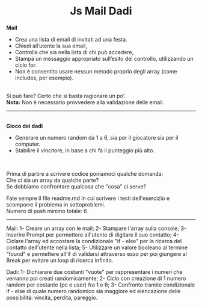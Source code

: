 <h1 align="center">Js Mail Dadi</h1>
<b>Mail</b>
<ul><li>Crea una lista di email di invitati ad una festa.</li>
<li>Chiedi all’utente la sua email,</li>
<li>Controlla che sia nella lista di chi può accedere,</li>
<li>Stampa un messaggio appropriato sull’esito del controllo, utilizzando un ciclo for.</li>
<li>Non è consentito usare nessun metodo proprio degli array (come includes, per esempio).</li></ul><br>
Si può fare? Certo che si basta ragionare un po’.<br>
<b>Nota:</b> Non è necessario provvedere alla validazione delle email.<br>
<hr><br>
<b>Gioco dei dadi</b><br>
<ul><li>Generare un numero random da 1 a 6, sia per il giocatore sia per il computer.</li>
<li>Stabilire il vincitore, in base a chi fa il punteggio più alto.</li></ul><br>

Prima di partire a scrivere codice poniamoci qualche domanda:<br>
Che ci sia un array da qualche parte?<br>
Se dobbiamo confrontare qualcosa che "cosa" ci serve?<br>

Fate sempre il file readme.md in cui scrivere i testi dell'esercizio e scomporre il problema in sottoproblemi. <br>
Numero di push minimo totale: 6

<hr>

Mail: 1- Creare un array con le mail; 2- Stampare l'array sulla console; 3- Inserire Prompt per permettere all'utente di digitare il suo contatto; 4- Ciclare l'array ed accostare la condizionale "if - else" per la ricerca del contatto dell'utente nella lista; 5- Utilizzare un valore booleano al termine "found" e permettere all'if di validarsi attraverso esso per poi giungere al Break per evitare un loop di ricerca infinito.<br>

Dadi: 1- Dichiarare due costanti "vuote" per rappresentare i numeri che verranno poi creati randomicamente; 2- Ciclo con creazione di 1 numero random per costante (pc e user) fra 1 e 6; 3- Confronto tramite condizionale if - else di quale numero randomico sia maggiore ed elencazione delle possibilità: vincita, perdita, pareggio.